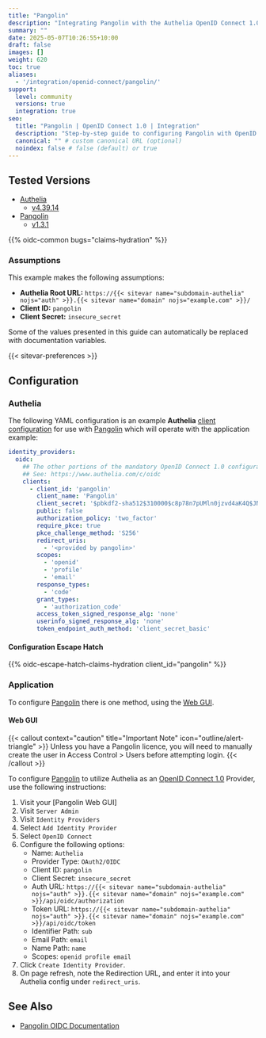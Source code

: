 ```yaml
---
title: "Pangolin"
description: "Integrating Pangolin with the Authelia OpenID Connect 1.0 Provider."
summary: ""
date: 2025-05-07T10:26:55+10:00
draft: false
images: []
weight: 620
toc: true
aliases:
  - '/integration/openid-connect/pangolin/'
support:
  level: community
  versions: true
  integration: true
seo:
  title: "Pangolin | OpenID Connect 1.0 | Integration"
  description: "Step-by-step guide to configuring Pangolin with OpenID Connect 1.0 for secure SSO. Enhance your login flow using Authelia’s modern identity management."
  canonical: "" # custom canonical URL (optional)
  noindex: false # false (default) or true
---
```


## Tested Versions

- [Authelia]
  - [v4.39.14](https://github.com/authelia/authelia/releases/tag/v4.39.14)
- [Pangolin]
  - [v1.3.1](https://github.com/fosrl/pangolin/releases/tag/1.3.1)

{{% oidc-common bugs="claims-hydration" %}}

### Assumptions

This example makes the following assumptions:

- __Authelia Root URL:__ `https://{{< sitevar name="subdomain-authelia" nojs="auth" >}}.{{< sitevar name="domain" nojs="example.com" >}}/`
- __Client ID:__ `pangolin`
- __Client Secret:__ `insecure_secret`

Some of the values presented in this guide can automatically be replaced with documentation variables.

{{< sitevar-preferences >}}

## Configuration

### Authelia

The following YAML configuration is an example __Authelia__ [client configuration] for use with [Pangolin] which will
operate with the application example:

```yaml {title="configuration.yml"}
identity_providers:
  oidc:
    ## The other portions of the mandatory OpenID Connect 1.0 configuration go here.
    ## See: https://www.authelia.com/c/oidc
    clients:
      - client_id: 'pangolin'
        client_name: 'Pangolin'
        client_secret: '$pbkdf2-sha512$310000$c8p78n7pUMln0jzvd4aK4Q$JNRBzwAo0ek5qKn50cFzzvE9RXV88h1wJn5KGiHrD0YKtZaR/nCb2CJPOsKaPK0hjf.9yHxzQGZziziccp6Yng'  # The digest of 'insecure_secret'.
        public: false
        authorization_policy: 'two_factor'
        require_pkce: true
        pkce_challenge_method: 'S256'
        redirect_uris:
          - '<provided by pangolin>'
        scopes:
          - 'openid'
          - 'profile'
          - 'email'
        response_types:
          - 'code'
        grant_types:
          - 'authorization_code'
        access_token_signed_response_alg: 'none'
        userinfo_signed_response_alg: 'none'
        token_endpoint_auth_method: 'client_secret_basic'
```

#### Configuration Escape Hatch

{{% oidc-escape-hatch-claims-hydration client_id="pangolin" %}}

### Application

To configure [Pangolin] there is one method, using the [Web GUI](#web-gui).

#### Web GUI

{{< callout context="caution" title="Important Note" icon="outline/alert-triangle" >}}
Unless you have a Pangolin licence, you will need to manually create the user in Access Control > Users before attempting login.
{{< /callout >}}

To configure [Pangolin] to utilize Authelia as an [OpenID Connect 1.0] Provider, use the following
instructions:

1. Visit your [Pangolin Web GUI]
2. Visit `Server Admin`
3. Visit `Identity Providers`
4. Select `Add Identity Provider`
5. Select `OpenID Connect`
6. Configure the following options:
   - Name: `Authelia`
   - Provider Type: `OAuth2/OIDC`
   - Client ID: `pangolin`
   - Client Secret: `insecure_secret`
   - Auth URL: `https://{{< sitevar name="subdomain-authelia" nojs="auth" >}}.{{< sitevar name="domain" nojs="example.com" >}}/api/oidc/authorization`
   - Token URL: `https://{{< sitevar name="subdomain-authelia" nojs="auth" >}}.{{< sitevar name="domain" nojs="example.com" >}}/api/oidc/token`
   - Identifier Path: `sub`
   - Email Path: `email`
   - Name Path: `name`
   - Scopes: `openid profile email`
7. Click `Create Identity Provider`.
8. On page refresh, note the Redirection URL, and enter it into your Authelia config under `redirect_uris`.

## See Also

- [Pangolin OIDC Documentation](https://docs.fossorial.io/Pangolin/Identity%20Providers/configuring-identity-providers)

[Authelia]: https://www.authelia.com
[Pangolin]: https://fossorial.io/
[OpenID Connect 1.0]: ../../introduction.md
[client configuration]: ../../../../configuration/identity-providers/openid-connect/clients.md
